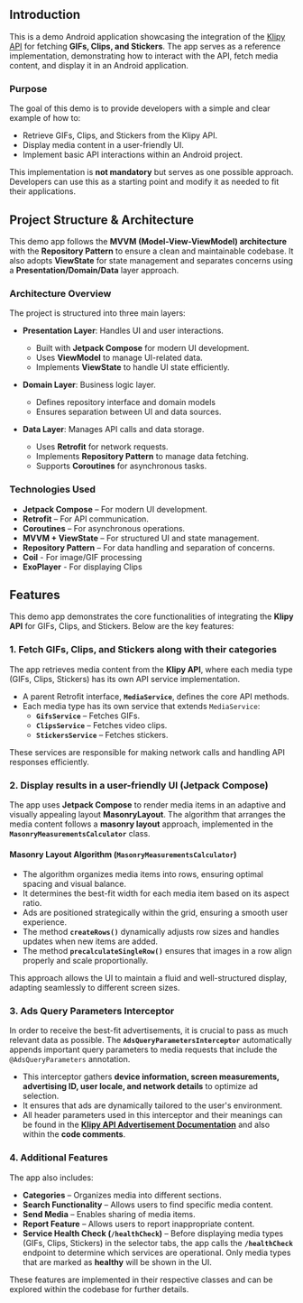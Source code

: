 ## Introduction

This is a demo Android application showcasing the integration of the [Klipy API](https://klipy.com/api) for fetching **GIFs, Clips, and Stickers**. The app serves as a reference implementation, demonstrating how to interact with the API, fetch media content, and display it in an Android application.

### Purpose
The goal of this demo is to provide developers with a simple and clear example of how to:
- Retrieve GIFs, Clips, and Stickers from the Klipy API.
- Display media content in a user-friendly UI.
- Implement basic API interactions within an Android project.

This implementation is **not mandatory** but serves as one possible approach. Developers can use this as a starting point and modify it as needed to fit their applications.

## Project Structure & Architecture

This demo app follows the **MVVM (Model-View-ViewModel) architecture** with the **Repository Pattern** to ensure a clean and maintainable codebase. It also adopts **ViewState** for state management and separates concerns using a **Presentation/Domain/Data** layer approach.

### **Architecture Overview**
The project is structured into three main layers:

- **Presentation Layer**: Handles UI and user interactions.
  - Built with **Jetpack Compose** for modern UI development.
  - Uses **ViewModel** to manage UI-related data.
  - Implements **ViewState** to handle UI state efficiently.

- **Domain Layer**: Business logic layer.
  - Defines repository interface and domain models
  - Ensures separation between UI and data sources.

- **Data Layer**: Manages API calls and data storage.
  - Uses **Retrofit** for network requests.
  - Implements **Repository Pattern** to manage data fetching.
  - Supports **Coroutines** for asynchronous tasks.


### **Technologies Used**
- **Jetpack Compose** – For modern UI development.
- **Retrofit** – For API communication.
- **Coroutines** – For asynchronous operations.
- **MVVM + ViewState** – For structured UI and state management.
- **Repository Pattern** – For data handling and separation of concerns.
- **Coil** - For image/GIF processing
- **ExoPlayer** - For displaying Clips

## Features

This demo app demonstrates the core functionalities of integrating the **Klipy API** for GIFs, Clips, and Stickers. Below are the key features:

### **1. Fetch GIFs, Clips, and Stickers along with their categories**
The app retrieves media content from the **Klipy API**, where each media type (GIFs, Clips, Stickers) has its own API service implementation.
- A parent Retrofit interface, **`MediaService`**, defines the core API methods.
- Each media type has its own service that extends `MediaService`:
  - **`GifsService`** – Fetches GIFs.
  - **`ClipsService`** – Fetches video clips.
  - **`StickersService`** – Fetches stickers.

These services are responsible for making network calls and handling API responses efficiently.

### **2. Display results in a user-friendly UI (Jetpack Compose)**
The app uses **Jetpack Compose** to render media items in an adaptive and visually appealing layout **MasonryLayout**. The algorithm that arranges the media content follows a **masonry layout** approach, implemented in the **`MasonryMeasurementsCalculator`** class.

#### **Masonry Layout Algorithm (`MasonryMeasurementsCalculator`)**
- The algorithm organizes media items into rows, ensuring optimal spacing and visual balance.
- It determines the best-fit width for each media item based on its aspect ratio.
- Ads are positioned strategically within the grid, ensuring a smooth user experience.
- The method **`createRows()`** dynamically adjusts row sizes and handles updates when new items are added.
- The method **`precalculateSingleRow()`** ensures that images in a row align properly and scale proportionally.

This approach allows the UI to maintain a fluid and well-structured display, adapting seamlessly to different screen sizes.

### **3. Ads Query Parameters Interceptor**
In order to receive the best-fit advertisements, it is crucial to pass as much relevant data as possible. The **`AdsQueryParametersInterceptor`** automatically appends important query parameters to media requests that include the `@AdsQueryParameters` annotation.

- This interceptor gathers **device information, screen measurements, advertising ID, user locale, and network details** to optimize ad selection.
- It ensures that ads are dynamically tailored to the user's environment.
- All header parameters used in this interceptor and their meanings can be found in the **[Klipy API Advertisement Documentation](https://docs.klipy.com/advertisements/receiving-an-ad)** and also within the **code comments**.

### **4. Additional Features**
The app also includes:
- **Categories** – Organizes media into different sections.
- **Search Functionality** – Allows users to find specific media content.
- **Send Media** – Enables sharing of media items.
- **Report Feature** – Allows users to report inappropriate content.
- **Service Health Check (`/healthCheck`)** – Before displaying media types (GIFs, Clips, Stickers) in the selector tabs, the app calls the **`/healthCheck`** endpoint to determine which services are operational. Only media types that are marked as **healthy** will be shown in the UI.

These features are implemented in their respective classes and can be explored within the codebase for further details.

